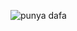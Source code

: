 ![punya dafa](https://user-images.githubusercontent.com/108156657/178956933-0ce7f4d4-394a-468b-b67e-49575fca6c17.png)
